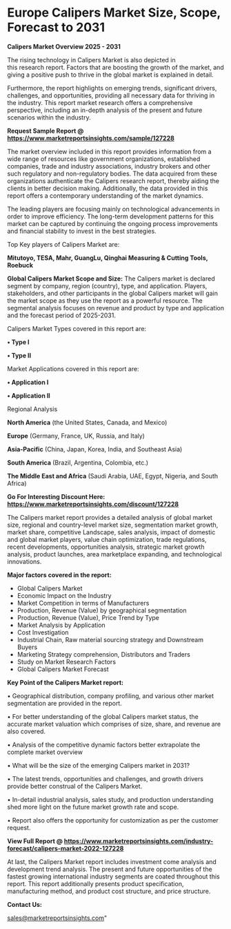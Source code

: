  # Europe Calipers Market Size, Scope, Forecast to 2031

<Strong> Calipers Market Overview 2025 - 2031</strong>

The rising technology in Calipers Market is also depicted in this research report. Factors that are boosting the growth of the market, and giving a positive push to thrive in the global market is explained in detail.

Furthermore, the report highlights on emerging trends, significant drivers, challenges, and opportunities, providing all necessary data for thriving in the industry. This report market research offers a comprehensive perspective, including an in-depth analysis of the present and future scenarios within the industry.

<strong>Request Sample Report @ <a href=https://www.marketreportsinsights.com/sample/127228>https://www.marketreportsinsights.com/sample/127228</a></strong>

The market overview included in this report provides information from a wide range of resources like government organizations, established companies, trade and industry associations, industry brokers and other such regulatory and non-regulatory bodies. The data acquired from these organizations authenticate the Calipers research report, thereby aiding the clients in better decision making. Additionally, the data provided in this report offers a contemporary understanding of the market dynamics.

The leading players are focusing mainly on technological advancements in order to improve efficiency. The long-term development patterns for this market can be captured by continuing the ongoing process improvements and financial stability to invest in the best strategies.

Top Key players of Calipers Market are:

<strong>Mitutoyo, TESA, Mahr, GuangLu, Qinghai Measuring & Cutting Tools, Roebuck</strong>

<strong><b>Global Calipers Market Scope and Size:</b></strong>
The Calipers market is declared segment by company, region (country), type, and application. Players, stakeholders, and other participants in the global Calipers market will gain the market scope as they use the report as a powerful resource. The segmental analysis focuses on revenue and product by type and application and the forecast period of 2025-2031.

Calipers Market Types covered in this report are:

<strong>• Type I

• Type II</strong>

Market Applications covered in this report are:

<strong>• Application I

• Application II</strong> 

Regional Analysis

<strong>North America</strong> (the United States, Canada, and Mexico)

<strong>Europe</strong> (Germany, France, UK, Russia, and Italy)

<strong>Asia-Pacific</strong> (China, Japan, Korea, India, and Southeast Asia)

<strong>South America</strong> (Brazil, Argentina, Colombia, etc.)

<strong>The Middle East and Africa</strong> (Saudi Arabia, UAE, Egypt, Nigeria, and South Africa)

<strong>Go For Interesting Discount Here: <a href=https://www.marketreportsinsights.com/discount/127228>https://www.marketreportsinsights.com/discount/127228</a></strong>

The Calipers market report provides a detailed analysis of global market size, regional and country-level market size, segmentation market growth, market share, competitive Landscape, sales analysis, impact of domestic and global market players, value chain optimization, trade regulations, recent developments, opportunities analysis, strategic market growth analysis, product launches, area marketplace expanding, and technological innovations.

<strong><b>Major factors covered in the report:</b></strong>
<ul>
  <li>Global Calipers Market </li>
  <li>Economic Impact on the Industry</li>
  <li>Market Competition in terms of Manufacturers</li>
  <li>Production, Revenue (Value) by geographical segmentation</li>
  <li>Production, Revenue (Value), Price Trend by Type</li>
  <li>Market Analysis by Application</li>
  <li>Cost Investigation</li>
  <li>Industrial Chain, Raw material sourcing strategy and Downstream Buyers</li>
  <li>Marketing Strategy comprehension, Distributors and Traders</li>
  <li>Study on Market Research Factors</li>
  <li>Global Calipers Market Forecast</li>
</ul>

<strong><b>Key Point of the Calipers Market report:</b></strong>

• Geographical distribution, company profiling, and various other market segmentation are provided in the report.

• For better understanding of the global Calipers market status, the accurate market valuation which comprises of size, share, and revenue are also covered.

• Analysis of the competitive dynamic factors better extrapolate the complete market overview

• What will be the size of the emerging Calipers market in 2031?

• The latest trends, opportunities and challenges, and growth drivers provide better construal of the Calipers Market.

• In-detail industrial analysis, sales study, and production understanding shed more light on the future market growth rate and scope.

• Report also offers the opportunity for customization as per the customer request.

<strong><b>View Full Report @ <a href=https://www.marketreportsinsights.com/industry-forecast/calipers-market-2022-127228>https://www.marketreportsinsights.com/industry-forecast/calipers-market-2022-127228</a></b></strong>


At last, the Calipers Market report includes investment come analysis and development trend analysis. The present and future opportunities of the fastest growing international industry segments are coated throughout this report. This report additionally presents product specification, manufacturing method, and product cost structure, and price structure.

<strong>Contact Us:</strong>

sales@marketreportsinsights.com"
